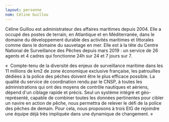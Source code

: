 ```yaml
---
layout: personne
nom: Céline Guillou
---
```


Céline Guillou est administrateur des affaires maritimes depuis 2004. Elle a occupé des postes de terrain, en Atlantique et en Méditerranée, dans le domaine du développement durable des activités maritimes et littorales comme dans le domaine du sauvetage en mer. Elle est à la tête du Centre National de Surveillance des Pêches depuis mars 2019 : un service de 26 agents et 4 cadres qui fonctionne 24h sur 24 et 7 jours sur 7. 

«  Compte-tenu de la diversité des enjeux de surveillance maritime dans les 11 millions de km2 de zone économique exclusive française, les patrouilles dédiées à la police des pêches doivent être le plus efficace possible. La qualité du service de coordination rendu par le CNSP, à toutes les administrations qui ont des moyens de contrôle nautiques et aériens, dépend d'un ciblage rapide et précis. Seul un système intégré et géo-représenté, capable de combiner toutes les données pertinentes pour cibler un navire en action de pêche, nous permettra de relever le défi de la police des pêches de demain. Pour cela, nous proposons à trois EIG de rejoindre une équipe déjà très impliquée dans une dynamique de changement. »
